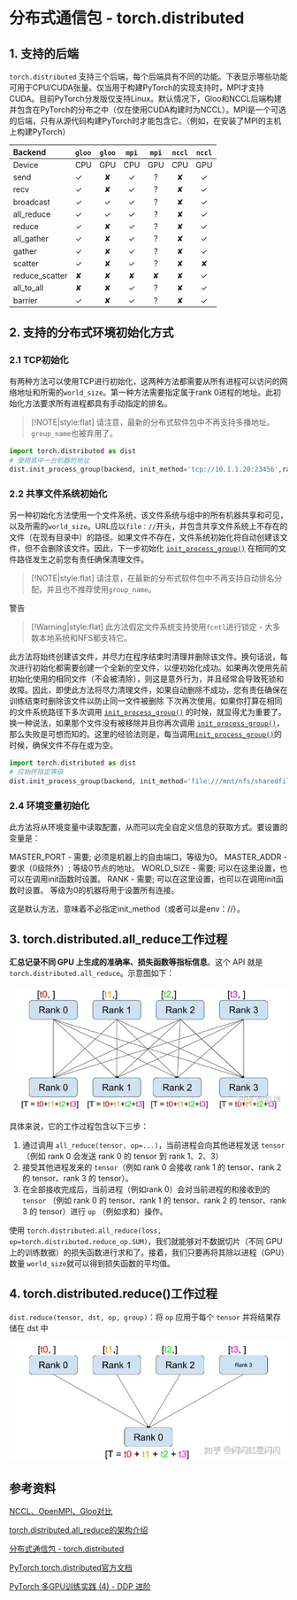 # 分布式通信包 - torch.distributed

## 1. 支持的后端

`torch.distributed` 支持三个后端，每个后端具有不同的功能。下表显示哪些功能可用于CPU/CUDA张量。仅当用于构建PyTorch的实现支持时，MPI才支持CUDA。目前PyTorch分发版仅支持Linux。默认情况下，Gloo和NCCL后端构建并包含在PyTorch的分布之中（仅在使用CUDA构建时为NCCL）。MPI是一个可选的后端，只有从源代码构建PyTorch时才能包含它。（例如，在安装了MPI的主机上构建PyTorch）

| Backend        | `gloo` | `gloo` | `mpi` | `mpi` | `nccl` | `nccl` |
| :------------- | :----- | :----: | :---: | :---: | :----: | :----: |
| Device         | CPU    |  GPU   |  CPU  |  GPU  |  CPU   |  GPU   |
| send           | ✓      |   ✘    |   ✓   |   ?   |   ✘    |   ✓    |
| recv           | ✓      |   ✘    |   ✓   |   ?   |   ✘    |   ✓    |
| broadcast      | ✓      |   ✓    |   ✓   |   ?   |   ✘    |   ✓    |
| all_reduce     | ✓      |   ✓    |   ✓   |   ?   |   ✘    |   ✓    |
| reduce         | ✓      |   ✘    |   ✓   |   ?   |   ✘    |   ✓    |
| all_gather     | ✓      |   ✘    |   ✓   |   ?   |   ✘    |   ✓    |
| gather         | ✓      |   ✘    |   ✓   |   ?   |   ✘    |   ✓    |
| scatter        | ✓      |   ✘    |   ✓   |   ?   |   ✘    |   ✘    |
| reduce_scatter | ✘      |   ✘    |   ✘   |   ✘   |   ✘    |   ✓    |
| all_to_all     | ✘      |   ✘    |   ✓   |   ?   |   ✘    |   ✓    |
| barrier        | ✓      |   ✘    |   ✓   |   ?   |   ✘    |   ✓    |



## 2. 支持的分布式环境初始化方式

### 2.1 TCP初始化

有两种方法可以使用TCP进行初始化，这两种方法都需要从所有进程可以访问的网络地址和所需的`world_size`。第一种方法需要指定属于rank 0进程的地址。此初始化方法要求所有进程都具有手动指定的排名。

> [!NOTE|style:flat]
> 请注意，最新的分布式软件包中不再支持多播地址。`group_name`也被弃用了。

```python
import torch.distributed as dist
# 使用其中一台机器的地址
dist.init_process_group(backend, init_method='tcp://10.1.1.20:23456',rank=args.rank, world_size=4)
```

### 2.2 共享文件系统初始化

另一种初始化方法使用一个文件系统，该文件系统与组中的所有机器共享和可见，以及所需的`world_size`。URL应以`file：//`开头，并包含共享文件系统上不存在的文件（在现有目录中）的路径。如果文件不存在，文件系统初始化将自动创建该文件，但不会删除该文件。因此，下一步初始化 [`init_process_group()`](https://links.jianshu.com/go?to=https%3A%2F%2Fgithub.com%2Fapachecn%2Fpytorch-doc-zh%2Fblob%2Fmaster%2Fdocs%2F1.0%2Fdistributed.md%23torch.distributed.init_process_group) 在相同的文件路径发生之前您有责任确保清理文件。

> [!NOTE|style:flat]
> 请注意，在最新的分布式软件包中不再支持自动排名分配，并且也不推荐使用`group_name`。

警告

> [!Warning|style:flat]
> 此方法假定文件系统支持使用`fcntl`进行锁定 - 大多数本地系统和NFS都支持它。  

此方法将始终创建该文件，并尽力在程序结束时清理并删除该文件。换句话说，每次进行初始化都需要创建一个全新的空文件，以便初始化成功。如果再次使用先前初始化使用的相同文件（不会被清除），则这是意外行为，并且经常会导致死锁和故障。因此，即使此方法将尽力清理文件，如果自动删除不成功，您有责任确保在训练结束时删除该文件以防止同一文件被删除 下次再次使用。如果你打算在相同的文件系统路径下多次调用 [`init_process_group()`](https://links.jianshu.com/go?to=https%3A%2F%2Fgithub.com%2Fapachecn%2Fpytorch-doc-zh%2Fblob%2Fmaster%2Fdocs%2F1.0%2Fdistributed.md%23torch.distributed.init_process_group) 的时候，就显得尤为重要了。换一种说法，如果那个文件没有被移除并且你再次调用 [`init_process_group()`](https://links.jianshu.com/go?to=https%3A%2F%2Fgithub.com%2Fapachecn%2Fpytorch-doc-zh%2Fblob%2Fmaster%2Fdocs%2F1.0%2Fdistributed.md%23torch.distributed.init_process_group)，那么失败是可想而知的。这里的经验法则是，每当调用[`init_process_group()`](https://links.jianshu.com/go?to=https%3A%2F%2Fgithub.com%2Fapachecn%2Fpytorch-doc-zh%2Fblob%2Fmaster%2Fdocs%2F1.0%2Fdistributed.md%23torch.distributed.init_process_group)的时候，确保文件不存在或为空。

```python
import torch.distributed as dist
# 应始终指定等级
dist.init_process_group(backend, init_method='file:///mnt/nfs/sharedfile',world_size=4, rank=args.rank)
```

### 2.4 环境变量初始化

此方法将从环境变量中读取配置，从而可以完全自定义信息的获取方式。要设置的变量是：

MASTER_PORT - 需要; 必须是机器上的自由端口，等级为0。
 MASTER_ADDR - 要求（0级除外）; 等级0节点的地址。
 WORLD_SIZE - 需要; 可以在这里设置，也可以在调用init函数时设置。
 RANK - 需要; 可以在这里设置，也可以在调用init函数时设置。
 等级为0的机器将用于设置所有连接。

这是默认方法，意味着不必指定init_method（或者可以是env：//）。



## 3. torch.distributed.all_reduce工作过程

**汇总记录不同 GPU 上生成的准确率、损失函数等指标信息**。这个 API 就是 `torch.distributed.all_reduce`。示意图如下：

![fig2_allreduce.jpg](assets/fig2_allreduce.jpg)

具体来说，它的工作过程包含以下三步：

1. 通过调用 `all_reduce(tensor, op=...)`，当前进程会向其他进程发送 `tensor`（例如 rank 0 会发送 rank 0 的 tensor 到 rank 1、2、3）
2. 接受其他进程发来的 `tensor`（例如 rank 0 会接收 rank 1 的 tensor、rank 2 的 tensor、rank 3 的 tensor）。
3. 在全部接收完成后，当前进程（例如rank 0）会对当前进程的和接收到的 `tensor` （例如 rank 0 的 tensor、rank 1 的 tensor、rank 2 的 tensor、rank 3 的 tensor）进行 `op` （例如求和）操作。

使用 `torch.distributed.all_reduce(loss, op=torch.distributed.reduce_op.SUM)`，我们就能够对不数据切片（不同 GPU 上的训练数据）的损失函数进行求和了。接着，我们只要再将其除以进程（GPU）数量 `world_size`就可以得到损失函数的平均值。

## 4. torch.distributed.reduce()工作过程

`dist.reduce(tensor, dst, op, group)`：将 `op` 应用于每个 `tensor` 并将结果存储在 dst 中

![img](assets/v2-4685b9941eb2b1f16f6b2dd2e2dbcb9d_720w.webp)

## 参考资料

[NCCL、OpenMPI、Gloo对比](https://blog.csdn.net/taoqick/article/details/126449935)

[torch.distributed.all_reduce的架构介绍](https://github.com/tczhangzhi/pytorch-distributed)

[分布式通信包 - torch.distributed](https://www.jianshu.com/p/5f6cd6b50140)

[PyTorch torch.distributed官方文档](https://pytorch.org/docs/stable/distributed.html)

[PyTorch 多GPU训练实践 (4) - DDP 进阶](https://zhuanlan.zhihu.com/p/543207172)